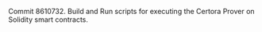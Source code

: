 Commit 8610732.                    Build and Run scripts for executing the Certora Prover on Solidity smart contracts.